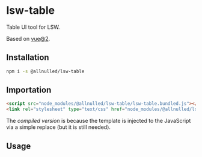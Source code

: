 # lsw-table

Table UI tool for LSW.

Based on [vue@2](#).

## Installation

```sh
npm i -s @allnulled/lsw-table
```

## Importation

```html
<script src="node_modules/@allnulled/lsw-table/lsw-table.bundled.js"></script>
<link rel="stylesheet" type="text/css" href="node_modules/@allnulled/lsw-table/lsw-table.css" />
```

The *compiled version* is because the template is injected to the JavaScript via a simple replace (but it is still needed).

## Usage


